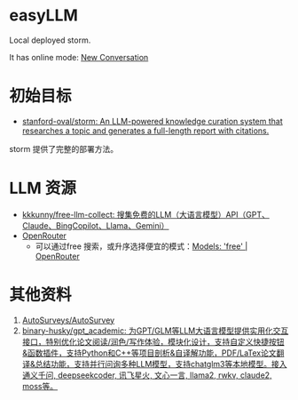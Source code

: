 # easyLLM
Local deployed storm.

It has online mode: [New Conversation](https://storm.genie.stanford.edu/)



# 初始目标

- [stanford-oval/storm: An LLM-powered knowledge curation system that researches a topic and generates a full-length report with citations.](https://github.com/stanford-oval/storm)

storm 提供了完整的部署方法。



# LLM 资源

- [kkkunny/free-llm-collect: 搜集免费的LLM（大语言模型）API（GPT、Claude、BingCopilot、Llama、Gemini）](https://github.com/kkkunny/free-llm-collect)
- [OpenRouter](https://openrouter.ai/)
  - 可以通过free 搜索，或升序选择便宜的模式：[Models: 'free' | OpenRouter](https://openrouter.ai/models?order=pricing-low-to-high&q=free)

# 其他资料

1. [AutoSurveys/AutoSurvey](https://github.com/AutoSurveys/AutoSurvey)
2. [binary-husky/gpt_academic: 为GPT/GLM等LLM大语言模型提供实用化交互接口，特别优化论文阅读/润色/写作体验，模块化设计，支持自定义快捷按钮&函数插件，支持Python和C++等项目剖析&自译解功能，PDF/LaTex论文翻译&总结功能，支持并行问询多种LLM模型，支持chatglm3等本地模型。接入通义千问, deepseekcoder, 讯飞星火, 文心一言, llama2, rwkv, claude2, moss等。](https://github.com/binary-husky/gpt_academic)
